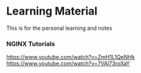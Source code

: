 # Learning Material
This is for the personal learning and notes

### NGINX Tutorials
https://www.youtube.com/watch?v=ZmH1L1QeNHk \
https://www.youtube.com/watch?v=7VAI73roXaY
